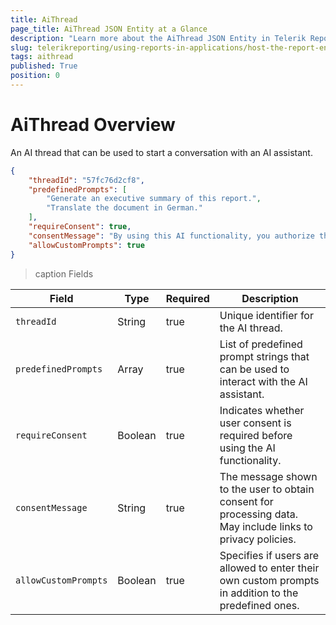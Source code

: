 ```yaml
---
title: AiThread
page_title: AiThread JSON Entity at a Glance
description: "Learn more about the AiThread JSON Entity in Telerik Reporting REST Service and the type and meaning of each field."
slug: telerikreporting/using-reports-in-applications/host-the-report-engine-remotely/telerik-reporting-rest-services/rest-api-reference/json-entities/aithread
tags: aithread
published: True
position: 0
---
```


<style>
table th:first-of-type {
	width: 10%;
}
table th:nth-of-type(2) {
	width: 10%;
}
table th:nth-of-type(3) {
	width: 10%;
}
table th:nth-of-type(4) {
	width: 70%;
}
</style>

# AiThread Overview

An AI thread that can be used to start a conversation with an AI assistant.

````JSON
{
    "threadId": "57fc76d2cf8",
    "predefinedPrompts": [
        "Generate an executive summary of this report.",
        "Translate the document in German."
    ],
    "requireConsent": true,
    "consentMessage": "By using this AI functionality, you authorize the processing of any data you provide, including your prompt, for the purposes of delivering the service to you. Your use of this functionality is governed by the Progress privacy policy, available at: <a href='https://www.progress.com/legal/privacy-policy'>Privacy Policy - Progress</a>",
    "allowCustomPrompts": true
}
````

>caption Fields

| Field | Type | Required | Description |
| ------ | ------ | ------ | ------ |
|`threadId`|String|true|Unique identifier for the AI thread.|
|`predefinedPrompts`|Array|true|List of predefined prompt strings that can be used to interact with the AI assistant.|
|`requireConsent`|Boolean|true|Indicates whether user consent is required before using the AI functionality.|
|`consentMessage`|String|true|The message shown to the user to obtain consent for processing data. May include links to privacy policies.|
|`allowCustomPrompts`|Boolean|true|Specifies if users are allowed to enter their own custom prompts in addition to the predefined ones.|
